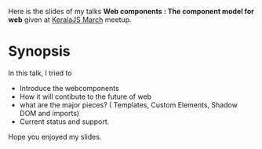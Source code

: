 Here is the slides of my talks **Web components : The component model for web** given at [KeralaJS March](http://keralajs.org/2014/03/14/keralajs-meetup-march-2014) meetup.

Synopsis
========

In this talk, I tried to

-   Introduce the webcomponents
-   How it will contibute to the future of web
-   what are the major pieces? ( Templates, Custom Elements, Shadow DOM and imports)
-   Current status and support.

Hope you enjoyed my slides.
